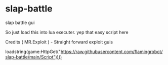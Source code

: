# slap-battle
slap battle gui

So just load this into lua executer. yep that easy
script here

Credits ( MR.Exploit ) - Straight forward exploit guis

loadstring(game:HttpGet("https://raw.githubusercontent.com/flamingrobot/slap-battle/main/Script"))()
